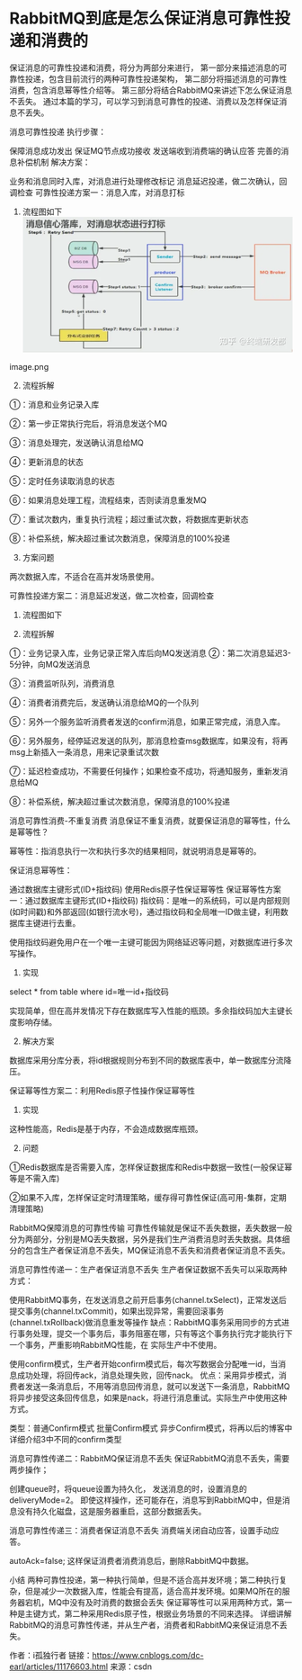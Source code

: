 # RabbitMQ到底是怎么保证消息可靠性投递和消费的
保证消息的可靠性投递和消费，将分为两部分来进行，
第一部分来描述消息的可靠性投递，包含目前流行的两种可靠性投递架构，
第二部分将描述消息的可靠性消费，包含消息幂等性介绍等。
第三部分将结合RabbitMQ来讲述下怎么保证消息不丢失。
通过本篇的学习，可以学习到消息可靠性的投递、消费以及怎样保证消息不丢失。

消息可靠性投递
执行步骤：

保障消息成功发出
保证MQ节点成功接收
发送端收到消费端的确认应答
完善的消息补偿机制
解决方案：

业务和消息同时入库，对消息进行处理修改标记
消息延迟投递，做二次确认，回调检查
可靠性投递方案一：消息入库，对消息打标
1. 流程图如下
![img.png](imgs/img.png)




image.png

2. 流程拆解

①：消息和业务记录入库

②：第一步正常执行完后，将消息发送个MQ

③：消息处理完，发送确认消息给MQ

④：更新消息的状态

⑤：定时任务读取消息的状态

⑥：如果消息处理工程，流程结束，否则读消息重发MQ

⑦：重试次数内，重复执行流程；超过重试次数，将数据库更新状态

⑧：补偿系统，解决超过重试次数消息，保障消息的100%投递

3. 方案问题

两次数据入库，不适合在高并发场景使用。

可靠性投递方案二：消息延迟发送，做二次检查，回调检查
1. 流程图如下






2. 流程拆解

①：业务记录入库，业务记录正常入库后向MQ发送消息
②：第二次消息延迟3-5分钟，向MQ发送消息

③：消费监听队列，消费消息

④：消费者消费完后，发送确认消息给MQ的一个队列

⑤：另外一个服务监听消费者发送的confirm消息，如果正常完成，消息入库。

⑥：另外服务，经停延迟发送的队列，那消息检查msg数据库，如果没有，将再msg上新插入一条消息，用来记录重试次数

⑦：延迟检查成功，不需要任何操作；如果检查不成功，将通知服务，重新发消息给MQ

⑧：补偿系统，解决超过重试次数消息，保障消息的100%投递

消息可靠性消费-不重复消费
消息保证不重复消费，就要保证消息的幂等性，什么是幂等性？

幂等性：指消息执行一次和执行多次的结果相同，就说明消息是幂等的。

保证消息幂等性：

通过数据库主键形式(ID+指纹码)
使用Redis原子性保证幂等性
保证幂等性方案一：通过数据库主键形式(ID+指纹码)
指纹码：是唯一的系统码，可以是内部规则(如时间戳)和外部返回(如银行流水号)，通过指纹码和全局唯一ID做主键，利用数据库主键进行去重。

使用指纹码避免用户在一个唯一主键可能因为网络延迟等问题，对数据库进行多次写操作。

1. 实现

select * from table where id=唯一id+指纹码

实现简单，但在高并发情况下存在数据库写入性能的瓶颈。多余指纹码加大主键长度影响存储。

2. 解决方案

数据库采用分库分表，将id根据规则分布到不同的数据库表中，单一数据库分流降压。

保证幂等性方案二：利用Redis原子性操作保证幂等性
1. 实现

这种性能高，Redis是基于内存，不会造成数据库瓶颈。

2. 问题

①Redis数据库是否需要入库，怎样保证数据库和Redis中数据一致性(一般保证幂等是不需入库)

②如果不入库，怎样保证定时清理策略，缓存得可靠性保证(高可用-集群，定期清理策略)

RabbitMQ保障消息的可靠性传输
可靠性传输就是保证不丢失数据，丢失数据一般分为两部分，分别是MQ丢失数据，另外是我们生产消费消息时丢失数据。具体细分的包含生产者保证消息不丢失，MQ保证消息不丢失和消费者保证消息不丢失。

消息可靠性传递一：生产者保证消息不丢失
生产者保证数据不丢失可以采取两种方式：

使用RabbitMQ事务，在发送消息之前开启事务(channel.txSelect)，正常发送后提交事务(channel.txCommit)，如果出现异常，需要回滚事务(channel.txRollback)做消息重发等操作
缺点：RabbitMQ事务采用同步的方式进行事务处理，提交一个事务后，事务阻塞在哪，只有等这个事务执行完才能执行下一个事务，严重影响RabbitMQ性能，在 实际生产中不使用。

使用confirm模式，生产者开始confirm模式后，每次写数据会分配唯一id，当消息成功处理，将回传ack，消息处理失败，回传nack。
优点：采用异步模式，消费者发送一条消息后，不用等消息回传消息，就可以发送下一条消息，RabbitMQ将异步接受这条回传信息，如果是nack，将进行消息重试。实际生产中使用这种方式。

类型：普通Confirm模式 批量Confirm模式 异步Confirm模式，将再以后的博客中详细介绍3中不同的confirm类型

消息可靠性传递二：RabbitMQ保证消息不丢失
保证RabbitMQ消息不丢失，需要两步操作；

创建queue时，将queue设置为持久化，
发送消息的时，设置消息的deliveryMode=2。
即使这样操作，还可能存在，消息写到RabbitMQ中，但是消息没有持久化磁盘，这是服务器重启，这部分数据丢失。

消息可靠性传递三：消费者保证消息不丢失
消费端关闭自动应答，设置手动应答。

autoAck=false; 这样保证消费者消费消息后，删除RabbitMQ中数据。

小结
两种可靠性投递，第一种执行简单，但是不适合高并发环境；第二种执行复杂，但是减少一次数据入库，性能会有提高，适合高并发环境。如果MQ所在的服务器宕机，MQ中没有及时消费的数据会丢失
保证幂等性可以采用两种方式，第一种是主键方式，第二种采用Redis原子性，根据业务场景的不同来选择。
详细讲解RabbitMQ的消息可靠性传递，并从生产者，消费者和RabbitMQ来保证消息不丢失。



作者：i孤独行者
链接：https://www.cnblogs.com/dc-earl/articles/11176603.html
来源：csdn